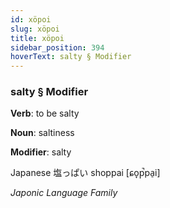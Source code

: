 ```yaml
---
id: xöpoi
slug: xöpoi
title: xöpoi
sidebar_position: 394
hoverText: salty § Modifier
---
```


### salty § Modifier

**Verb**: to be salty

**Noun**: saltiness

**Modifier**: salty

Japanese 塩っぱい shoppai [ɕo̞p̚pa̠i]

*Japonic Language Family*